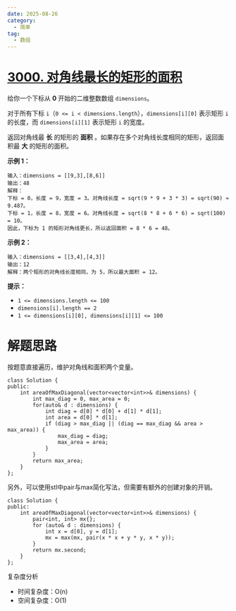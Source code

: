 ```yaml
---
date: 2025-08-26
category:
  - 简单
tag:
  - 数组
---
```


# [3000. 对角线最长的矩形的面积](https://leetcode.cn/problems/maximum-area-of-longest-diagonal-rectangle/)

给你一个下标从 **0** 开始的二维整数数组 `dimensions`。

对于所有下标 `i`（`0 <= i < dimensions.length`），`dimensions[i][0]` 表示矩形 `i` 的长度，而 `dimensions[i][1]` 表示矩形 `i` 的宽度。

返回对角线最 **长** 的矩形的 **面积** 。如果存在多个对角线长度相同的矩形，返回面积最 **大** 的矩形的面积。

 

**示例 1：**

```
输入：dimensions = [[9,3],[8,6]]
输出：48
解释：
下标 = 0，长度 = 9，宽度 = 3。对角线长度 = sqrt(9 * 9 + 3 * 3) = sqrt(90) ≈ 9.487。
下标 = 1，长度 = 8，宽度 = 6。对角线长度 = sqrt(8 * 8 + 6 * 6) = sqrt(100) = 10。
因此，下标为 1 的矩形对角线更长，所以返回面积 = 8 * 6 = 48。
```

**示例 2：**

```
输入：dimensions = [[3,4],[4,3]]
输出：12
解释：两个矩形的对角线长度相同，为 5，所以最大面积 = 12。
```

 

**提示：**

- `1 <= dimensions.length <= 100`
- `dimensions[i].length == 2`
- `1 <= dimensions[i][0], dimensions[i][1] <= 100`

# 解题思路

按题意直接遍历，维护对角线和面积两个变量。

```
class Solution {
public:
    int areaOfMaxDiagonal(vector<vector<int>>& dimensions) {
        int max_diag = 0, max_area = 0;
        for(auto& d : dimensions) {
            int diag = d[0] * d[0] + d[1] * d[1];
            int area = d[0] * d[1];               
            if (diag > max_diag || (diag == max_diag && area > max_area)) {
                max_diag = diag;
                max_area = area;
            }
        }
        return max_area;
    }
};
```

另外，可以使用stl中pair与max简化写法，但需要有额外的创建对象的开销。
```
class Solution {
public:
    int areaOfMaxDiagonal(vector<vector<int>>& dimensions) {
        pair<int, int> mx{};
        for (auto& d : dimensions) {
            int x = d[0], y = d[1];
            mx = max(mx, pair(x * x + y * y, x * y));
        }
        return mx.second;
    }
};
```

复杂度分析

- 时间复杂度：O(n)
- 空间复杂度：O(1)

  
